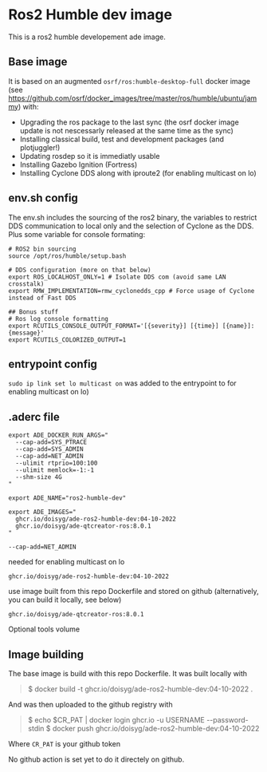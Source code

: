 # Ros2 Humble dev image

This is a ros2 humble developement ade image. 

## Base image
It is based on an augmented `osrf/ros:humble-desktop-full` docker image (see https://github.com/osrf/docker_images/tree/master/ros/humble/ubuntu/jammy) with:

* Upgrading the ros package to the last sync (the osrf docker image update is not nescessarly released at the same time as the sync)
* Installing classical build, test and development packages (and plotjuggler!)
* Updating rosdep so it is immediatly usable
* Installing Gazebo Ignition (Fortress)
* Installing Cyclone DDS along with iproute2 (for enabling multicast on lo)

## env.sh config
The env.sh includes the sourcing of the ros2 binary, the variables to restrict DDS communication to local only and the selection of Cyclone as the DDS. Plus some variable for console formating:

```
# ROS2 bin sourcing
source /opt/ros/humble/setup.bash

# DDS configuration (more on that below)
export ROS_LOCALHOST_ONLY=1 # Isolate DDS com (avoid same LAN crosstalk)
export RMW_IMPLEMENTATION=rmw_cyclonedds_cpp # Force usage of Cyclone instead of Fast DDS

## Bonus stuff
# Ros log console formatting
export RCUTILS_CONSOLE_OUTPUT_FORMAT='[{severity}] [{time}] [{name}]: {message}'
export RCUTILS_COLORIZED_OUTPUT=1

```
## entrypoint config
`sudo ip link set lo multicast on` was added to the entrypoint to for enabling multicast on lo)

## .aderc file
```
export ADE_DOCKER_RUN_ARGS="
  --cap-add=SYS_PTRACE
  --cap-add=SYS_ADMIN
  --cap-add=NET_ADMIN
  --ulimit rtprio=100:100
  --ulimit memlock=-1:-1
  --shm-size 4G
"

export ADE_NAME="ros2-humble-dev"

export ADE_IMAGES="
  ghcr.io/doisyg/ade-ros2-humble-dev:04-10-2022 
  ghcr.io/doisyg/ade-qtcreator-ros:8.0.1
"
```

`--cap-add=NET_ADMIN`

needed for enabling multicast on lo

`ghcr.io/doisyg/ade-ros2-humble-dev:04-10-2022`

use image built from this repo Dockerfile and stored on github (alternatively, you can build it locally, see below)

`ghcr.io/doisyg/ade-qtcreator-ros:8.0.1`

Optional tools volume


## Image building
The base image is build with this repo Dockerfile. It was built locally with
> $ docker build -t ghcr.io/doisyg/ade-ros2-humble-dev:04-10-2022 .

And was then uploaded to the github registry with
> $ echo $CR_PAT | docker login ghcr.io -u USERNAME --password-stdin
> $ docker push ghcr.io/doisyg/ade-ros2-humble-dev:04-10-2022

Where `CR_PAT` is your github token

No github action is set yet to do it directely on github.
